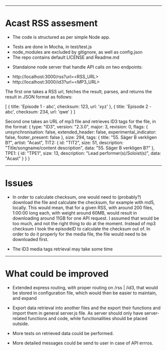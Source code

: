___
# Acast RSS assesment

* The code is structured as per simple Node app.
- Tests are done in Mocha, in test/test.js
- node_modules are excluded by gitignore, as well as config.json
- The repo contains default LICENSE and Readme.md


* Standalone node server that handle API calls on two endpoints:
- http://localhost:3000/rss?url=<RSS_URL>
- http://localhost:3000/id3?url=<MP3_URL>

The first one takes a RSS url, fetches the result, parses, and returns the result in JSON format as follows:

[
 { title: 'Episode 1 - abc', checksum: 123, url: 'xyz' },
 { title: 'Episode 2 - abc', checksum: 234, url: 'qwe' }
]

Second one takes an URL of mp3 file and retrieves ID3 tags for the file, in the format:
{
    type: "ID3",
    version: "2.3.0",
    major: 3,
    revision: 0,
    flags: {
        unsynchronisation: false,
        extended_header: false,
        experimental_indicator: false,
        footer_present: false
    },
    size: 294,
    tags: {
        title: "55. Säger B verkligen B?",
        artist: "Acast",
        TIT2: {
            id: "TIT2",
            size: 51,
            description: "Title/songname/content description",
            data: "55. Säger B verkligen B?"
        },
        TPE1: {
            id: "TPE1",
            size: 13,
            description: "Lead performer(s)/Soloist(s)",
            data: "Acast"
        }
    }
}
___


# Issues

* In order to calculate checksum, one would need to (probably?) download the file and calculate the checksum, for example with md5, locally. This would mean, that for a given RSS, with around 200 files, 1:00:00 long each, with weight around 60MB, would result in downloading around 11GB for one API request. I assumed that would be too much, and not the right thing to do at the moment. Instead of mp3 checksum I took the episodeID to calculate the checksum out of. In order to do it properly for the media file, the file would need to be downloaded first.

* The ID3 media tags retrieval may take some time
___

# What could be improved

* Extended express routing, with proper routing on /rss | /id3, that would be stored in configuration file, which would then be easier to maintain, and expand

* Export data retrieval into another files and the export their functions and import them in general server.js file. As server should only have server-related functions and code, while functionalities should be placed outside.

* More tests on retrieved data could be performed.

* More detailed messages could be send to user in case of API errros.
